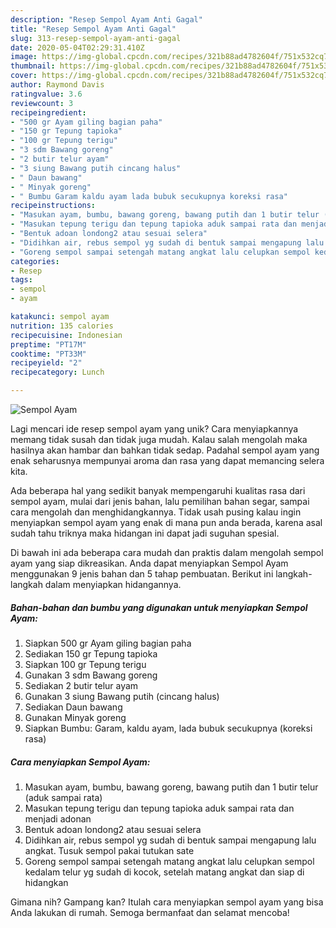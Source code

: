 ```yaml
---
description: "Resep Sempol Ayam Anti Gagal"
title: "Resep Sempol Ayam Anti Gagal"
slug: 313-resep-sempol-ayam-anti-gagal
date: 2020-05-04T02:29:31.410Z
image: https://img-global.cpcdn.com/recipes/321b88ad4782604f/751x532cq70/sempol-ayam-foto-resep-utama.jpg
thumbnail: https://img-global.cpcdn.com/recipes/321b88ad4782604f/751x532cq70/sempol-ayam-foto-resep-utama.jpg
cover: https://img-global.cpcdn.com/recipes/321b88ad4782604f/751x532cq70/sempol-ayam-foto-resep-utama.jpg
author: Raymond Davis
ratingvalue: 3.6
reviewcount: 3
recipeingredient:
- "500 gr Ayam giling bagian paha"
- "150 gr Tepung tapioka"
- "100 gr Tepung terigu"
- "3 sdm Bawang goreng"
- "2 butir telur ayam"
- "3 siung Bawang putih cincang halus"
- " Daun bawang"
- " Minyak goreng"
- " Bumbu Garam kaldu ayam lada bubuk secukupnya koreksi rasa"
recipeinstructions:
- "Masukan ayam, bumbu, bawang goreng, bawang putih dan 1 butir telur (aduk sampai rata)"
- "Masukan tepung terigu dan tepung tapioka aduk sampai rata dan menjadi adonan"
- "Bentuk adoan londong2 atau sesuai selera"
- "Didihkan air, rebus sempol yg sudah di bentuk sampai mengapung lalu angkat. Tusuk sempol pakai tutukan sate"
- "Goreng sempol sampai setengah matang angkat lalu celupkan sempol kedalam telur yg sudah di kocok, setelah matang angkat dan siap di hidangkan"
categories:
- Resep
tags:
- sempol
- ayam

katakunci: sempol ayam 
nutrition: 135 calories
recipecuisine: Indonesian
preptime: "PT17M"
cooktime: "PT33M"
recipeyield: "2"
recipecategory: Lunch

---
```



![Sempol Ayam](https://img-global.cpcdn.com/recipes/321b88ad4782604f/751x532cq70/sempol-ayam-foto-resep-utama.jpg)

Lagi mencari ide resep sempol ayam yang unik? Cara menyiapkannya memang tidak susah dan tidak juga mudah. Kalau salah mengolah maka hasilnya akan hambar dan bahkan tidak sedap. Padahal sempol ayam yang enak seharusnya mempunyai aroma dan rasa yang dapat memancing selera kita.

Ada beberapa hal yang sedikit banyak mempengaruhi kualitas rasa dari sempol ayam, mulai dari jenis bahan, lalu pemilihan bahan segar, sampai cara mengolah dan menghidangkannya. Tidak usah pusing kalau ingin menyiapkan sempol ayam yang enak di mana pun anda berada, karena asal sudah tahu triknya maka hidangan ini dapat jadi suguhan spesial.




Di bawah ini ada beberapa cara mudah dan praktis dalam mengolah sempol ayam yang siap dikreasikan. Anda dapat menyiapkan Sempol Ayam menggunakan 9 jenis bahan dan 5 tahap pembuatan. Berikut ini langkah-langkah dalam menyiapkan hidangannya.

<!--inarticleads1-->

##### Bahan-bahan dan bumbu yang digunakan untuk menyiapkan Sempol Ayam:

1. Siapkan 500 gr Ayam giling bagian paha
1. Sediakan 150 gr Tepung tapioka
1. Siapkan 100 gr Tepung terigu
1. Gunakan 3 sdm Bawang goreng
1. Sediakan 2 butir telur ayam
1. Gunakan 3 siung Bawang putih (cincang halus)
1. Sediakan  Daun bawang
1. Gunakan  Minyak goreng
1. Siapkan  Bumbu: Garam, kaldu ayam, lada bubuk secukupnya (koreksi rasa)




<!--inarticleads2-->

##### Cara menyiapkan Sempol Ayam:

1. Masukan ayam, bumbu, bawang goreng, bawang putih dan 1 butir telur (aduk sampai rata)
1. Masukan tepung terigu dan tepung tapioka aduk sampai rata dan menjadi adonan
1. Bentuk adoan londong2 atau sesuai selera
1. Didihkan air, rebus sempol yg sudah di bentuk sampai mengapung lalu angkat. Tusuk sempol pakai tutukan sate
1. Goreng sempol sampai setengah matang angkat lalu celupkan sempol kedalam telur yg sudah di kocok, setelah matang angkat dan siap di hidangkan




Gimana nih? Gampang kan? Itulah cara menyiapkan sempol ayam yang bisa Anda lakukan di rumah. Semoga bermanfaat dan selamat mencoba!
